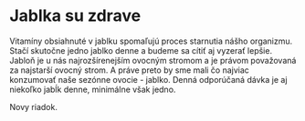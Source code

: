 # Jablka su zdrave

Vitamíny obsiahnuté v jablku spomaľujú proces starnutia nášho organizmu. Stačí skutočne jedno jablko denne a budeme sa cítiť aj vyzerať lepšie. Jabloň je u nás najrozšírenejším ovocným stromom a je právom považovaná za najstarší ovocný strom. A práve preto by sme mali čo najviac konzumovať naše sezónne ovocie - jablko. Denná odporúčaná dávka je aj niekoľko jabĺk denne, minimálne však jedno.

Novy riadok.

